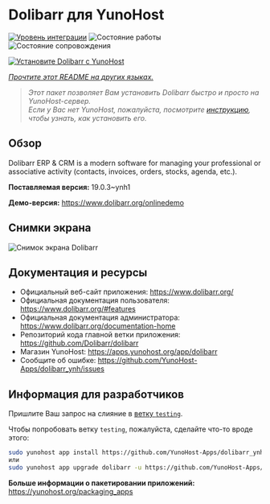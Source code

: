 <!--
Важно: этот README был автоматически сгенерирован <https://github.com/YunoHost/apps/tree/master/tools/readme_generator>
Он НЕ ДОЛЖЕН редактироваться вручную.
-->

# Dolibarr для YunoHost

[![Уровень интеграции](https://apps.yunohost.org/badge/integration/dolibarr)](https://ci-apps.yunohost.org/ci/apps/dolibarr/)
![Состояние работы](https://apps.yunohost.org/badge/state/dolibarr)
![Состояние сопровождения](https://apps.yunohost.org/badge/maintained/dolibarr)

[![Установите Dolibarr с YunoHost](https://install-app.yunohost.org/install-with-yunohost.svg)](https://install-app.yunohost.org/?app=dolibarr)

*[Прочтите этот README на других языках.](./ALL_README.md)*

> *Этот пакет позволяет Вам установить Dolibarr быстро и просто на YunoHost-сервер.*  
> *Если у Вас нет YunoHost, пожалуйста, посмотрите [инструкцию](https://yunohost.org/install), чтобы узнать, как установить его.*

## Обзор

Dolibarr ERP & CRM is a modern software for managing your professional or associative activity (contacts, invoices, orders, stocks, agenda, etc.).

**Поставляемая версия:** 19.0.3~ynh1

**Демо-версия:** <https://www.dolibarr.org/onlinedemo>

## Снимки экрана

![Снимок экрана Dolibarr](./doc/screenshots/screenshot.jpg)

## Документация и ресурсы

- Официальный веб-сайт приложения: <https://www.dolibarr.org/>
- Официальная документация пользователя: <https://www.dolibarr.org/#features>
- Официальная документация администратора: <https://www.dolibarr.org/documentation-home>
- Репозиторий кода главной ветки приложения: <https://github.com/Dolibarr/dolibarr>
- Магазин YunoHost: <https://apps.yunohost.org/app/dolibarr>
- Сообщите об ошибке: <https://github.com/YunoHost-Apps/dolibarr_ynh/issues>

## Информация для разработчиков

Пришлите Ваш запрос на слияние в [ветку `testing`](https://github.com/YunoHost-Apps/dolibarr_ynh/tree/testing).

Чтобы попробовать ветку `testing`, пожалуйста, сделайте что-то вроде этого:

```bash
sudo yunohost app install https://github.com/YunoHost-Apps/dolibarr_ynh/tree/testing --debug
или
sudo yunohost app upgrade dolibarr -u https://github.com/YunoHost-Apps/dolibarr_ynh/tree/testing --debug
```

**Больше информации о пакетировании приложений:** <https://yunohost.org/packaging_apps>
